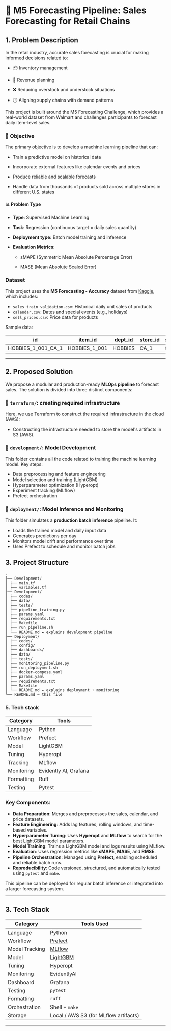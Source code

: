 # 🛒 M5 Forecasting Pipeline: Sales Forecasting for Retail Chains

## 1. Problem Description

In the retail industry, accurate sales forecasting is crucial for making informed decisions related to:

- 📦 Inventory management

- 💸 Revenue planning

- ❌ Reducing overstock and understock situations

- 🕒 Aligning supply chains with demand patterns

This project is built around the M5 Forecasting Challenge, which provides a real-world dataset from Walmart and challenges participants to forecast daily item-level sales.

### 🧠 Objective

The primary objective is to develop a machine learning pipeline that can:

- Train a predictive model on historical data

- Incorporate external features like calendar events and prices

- Produce reliable and scalable forecasts

- Handle data from thousands of products sold across multiple stores in different U.S. states

#### 📊 Problem Type

- **Type**: Supervised Machine Learning

- **Task**: Regression (continuous target = daily sales quantity)

- **Deployment type:** Batch model training and inference

- **Evaluation Metrics**: 

    * sMAPE (Symmetric Mean Absolute Percentage Error)

    * MASE (Mean Absolute Scaled Error)


### Dataset

This project uses the **M5 Forecasting - Accuracy** dataset from [Kaggle](https://www.kaggle.com/competitions/m5-forecasting-accuracy/data), which includes:

- `sales_train_validation.csv`: Historical daily unit sales of products
- `calendar.csv`: Dates and special events (e.g., holidays)
- `sell_prices.csv`: Price data for products

Sample data:

| id                 | item_id       | dept_id | store_id | state_id | d_1 | d_2 | ... |
|--------------------|---------------|---------|----------|----------|-----|-----|-----|
| HOBBIES_1_001_CA_1 | HOBBIES_1_001 | HOBBIES | CA_1     | CA       | 0   | 1   | ... |

---

## 2. Proposed Solution

We propose a modular and production-ready **MLOps pipeline** to forecast sales. The solution is divided into three distinct components:

### 📁 `terraform/`: creating required infrastructure

Here, we use Terraform to construct the required infrastructure in the cloud (AWS):

- Constructing the infrastructure needed to store the model's artifacts in S3 (AWS).

### 📁 `development/`: Model Development

This folder contains all the code related to training the machine learning model. Key steps:

- Data preprocessing and feature engineering
- Model selection and training (LightGBM)
- Hyperparameter optimization (Hyperopt)
- Experiment tracking (MLflow)
- Prefect orchestration

### 📁 `deployment/`: Model Inference and Monitoring

This folder simulates a **production batch inference** pipeline. It:

- Loads the trained model and daily input data
- Generates predictions per day
- Monitors model drift and performance over time
- Uses Prefect to schedule and monitor batch jobs

## 3. Project Structure
```
.
├── Development/
│ ├── main.tf
│ ├── variables.tf
├── Development/
│ ├── codes/
│ ├── data/
│ ├── tests/
│ ├── pipeline_training.py
│ ├── params.yaml
│ ├── requirements.txt
│ ├── Makefile
│ ├── run_pipeline.sh
│ └── README.md ← explains development pipeline
├── Deployment/
│ ├── codes/
│ ├── config/
│ ├── dashboards/
│ ├── data/
│ ├── tests/
│ ├── monitoring_pipeline.py
│ ├── run_deployment.sh
│ ├── docker-compose.yaml
│ ├── params.yaml
│ ├── requirements.txt
│ ├── Makefile
│ └── README.md ← explains deployment + monitoring
└── README.md ← this file
```

### 5. Tech stack

| Category   | Tools                        |
| ---------- | ---------------------------- |
| Language   | Python                       |
| Workflow   | Prefect                      |
| Model      | LightGBM                     |
| Tuning     | Hyperopt                     |
| Tracking   | MLflow                       |
| Monitoring | Evidently AI, Grafana        |
| Formatting | Ruff                         |
| Testing    | Pytest                       |



### Key Components:

- **Data Preparation**: Merges and preprocesses the sales, calendar, and price datasets.
- **Feature Engineering**: Adds lag features, rolling windows, and time-based variables.
- **Hyperparameter Tuning**: Uses **Hyperopt** and **MLflow** to search for the best LightGBM model parameters.
- **Model Training**: Trains a LightGBM model and logs results using MLflow.
- **Evaluation**: Uses regression metrics like **sMAPE**, **MASE**, and **RMSE**.
- **Pipeline Orchestration**: Managed using **Prefect**, enabling scheduled and reliable batch runs.
- **Reproducibility**: Code versioned, structured, and automatically tested using `pytest` and `make`.

This pipeline can be deployed for regular batch inference or integrated into a larger forecasting system.

---

## 3. Tech Stack

| Category       | Tools Used |
|----------------|------------|
| Language       | Python     |
| Workflow       | [Prefect](https://www.prefect.io) |
| Model Tracking | [MLflow](https://mlflow.org) |
| Model          | [LightGBM](https://lightgbm.readthedocs.io/en/latest/) |
| Tuning         | [Hyperopt](https://github.com/hyperopt/hyperopt) |
| Monitoring     | EvidentlyAI|
| Dashboard      | Grafana    |
| Testing        | `pytest` |
| Formatting     | `ruff` |
| Orchestration  | Shell + `make` |
| Storage        | Local / AWS S3 (for MLflow artifacts) |

---

